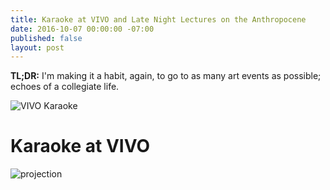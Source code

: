 ```yaml
---
title: Karaoke at VIVO and Late Night Lectures on the Anthropocene
date: 2016-10-07 00:00:00 -07:00
published: false
layout: post
---
```


**TL;DR:** I'm making it a habit, again, to go to as many art events as possible; echoes of a collegiate life.

![VIVO Karaoke][1]

# Karaoke at VIVO

![projection][2]




[1]: /uploads/vivo-karaoke.jpg
[2]: /uploads/vivo-guns.jpg